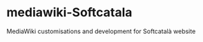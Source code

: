 mediawiki-Softcatala
====================

MediaWiki customisations and development for Softcatalà website
